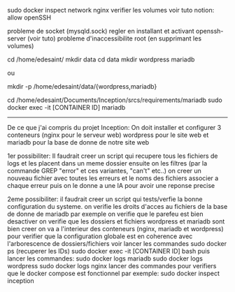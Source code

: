 
sudo docker inspect network nginx
verifier les volumes
voir tuto notion: allow openSSH

probleme de socket (mysqld.sock) regler en installant et activant openssh-server (voir tuto)
probleme d'inaccessibilite root (en supprimant les volumes)


cd /home/edesaint/
mkdir data
cd data
mkdir wordpress mariadb

ou

mkdir -p /home/edesaint/data/{wordpress,mariadb}

cd /home/edesaint/Documents/Inception/srcs/requirements/mariadb
sudo docker exec -it [CONTAINER ID] mariadb

---------------------------------------------------

De ce que j'ai compris du projet Inception:
On doit installer et configurer 3 conteneurs (nginx pour le serveur web)
wordpress pour le site web et mariadb pour la base de donne de notre site web

1er possibiliter:
Il faudrait creer un script qui recupere tous les fichiers de logs et les placent dans un meme dossier
ensuite on les filtres (par la commande GREP "error" et ces variantes, "can't" etc..)
on creer un nouveau fichier avec toutes les erreurs et le noms des fichiers associer a chaque erreur
puis on le donne a une IA pour avoir une reponse precise

2eme possibiliter:
il faudrait creer un script qui tests/verfie la bonne configuration du systeme.
on verifie les droits d'acces au fichiers de la base de donne de mariadb par exemple
on verifie que le parefeu est bien desactiver
on verifie que les dossiers et fichiers wordpress et mariadb sont bien creer
on va a l'interieur des conteneurs (nginx, mariadb et wordpress) pour verifier que la configuration globale
est en coherence avec l'arborescence de dossiers/fichiers
    voir lancer les commandes sudo docker ps (recuperer les IDs)
    sudo docker exec -it [CONTAINER ID] bash
    puis lancer les commandes:
        sudo docker logs mariadb
        sudo docker logs wordpress
        sudo docker logs nginx
    lancer des commandes pour verifiers que le docker compose est fonctionnel
        par exemple: sudo docker inspect inception
